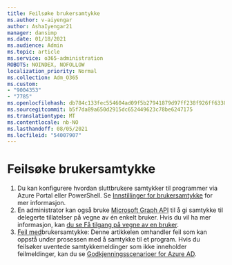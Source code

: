 ```yaml
---
title: Feilsøke brukersamtykke
ms.author: v-aiyengar
author: AshaIyengar21
manager: dansimp
ms.date: 01/18/2021
ms.audience: Admin
ms.topic: article
ms.service: o365-administration
ROBOTS: NOINDEX, NOFOLLOW
localization_priority: Normal
ms.collection: Adm_O365
ms.custom:
- "9004353"
- "7785"
ms.openlocfilehash: db784c133fec554604ad09f5b27941879d97ff238f926ff6338d0f3b7c3c4105
ms.sourcegitcommit: b5f7da89a650d2915dc652449623c78be6247175
ms.translationtype: MT
ms.contentlocale: nb-NO
ms.lasthandoff: 08/05/2021
ms.locfileid: "54007907"
---
```

# <a name="troubleshoot-user-consent"></a>Feilsøke brukersamtykke

1. Du kan konfigurere hvordan sluttbrukere samtykker til programmer via Azure Portal eller PowerShell. Se [Innstillinger for brukersamtykke](https://docs.microsoft.com/azure/active-directory/manage-apps/configure-user-consent?tabs=azure-portal#user-consent-settings) for mer informasjon.
1. En administrator kan også bruke [Microsoft Graph API](https://docs.microsoft.com/azure/active-directory/manage-apps/configure-user-consent?tabs=azure-portal#user-consent-settings) til å gi samtykke til delegerte tillatelser på vegne av én enkelt bruker. Hvis du vil ha mer informasjon, kan [du se Få tilgang på vegne av en bruker](https://docs.microsoft.com/graph/auth-v2-user).
1. [Feil med](https://docs.microsoft.com/azure/active-directory/manage-apps/application-sign-in-unexpected-user-consent-error)brukersamtykke: Denne artikkelen omhandler feil som kan oppstå under prosessen med å samtykke til et program. Hvis du feilsøker uventede samtykkemeldinger som ikke inneholder feilmeldinger, kan du se [Godkjenningsscenarioer for Azure AD](https://docs.microsoft.com/azure/active-directory/manage-apps/application-sign-in-unexpected-user-consent-error).